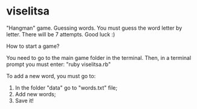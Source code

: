 # viselitsa
"Hangman" game. Guessing words.
You must guess the word letter by letter. There will be 7 attempts.
Good luck :)



How to start a game?

You need to go to the main game folder in the terminal.
Then, in a terminal prompt you must enter: "ruby viselitsa.rb"



To add a new word, you must go to:
1) In the folder "data" go to "words.txt" file;
2) Add new words;
3) Save it!
